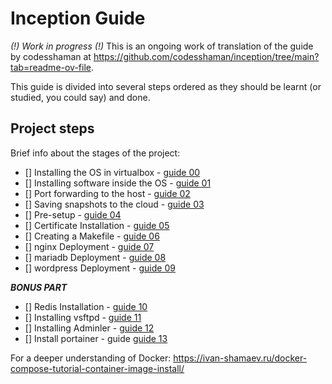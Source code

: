 # Inception Guide

*(!) Work in progress (!)*
This is an ongoing work of translation of the guide by codesshaman at https://github.com/codesshaman/inception/tree/main?tab=readme-ov-file. 

This guide is divided into several steps ordered as they should be learnt (or studied, you could say) and done.

## Project steps

Brief info about the stages of the project:

- [] Installing the OS in virtualbox - [guide 00](https://github.com/pgomez-r/42M/tree/main/CURSUS/inception/guide/00_INSTALL_SYSTEM.md "Installing the OS in virtualbox")
- [] Installing software inside the OS - [guide 01](https://github.com/pgomez-r/42M/tree/main/CURSUS/inception/guide/01_INSTALL_SOFT.md "Installing software inside the OS")
- [] Port forwarding to the host - [guide 02](https://github.com/pgomez-r/42M/tree/main/CURSUS/inception/guide/02_PORTS_FORWARDING.md "Forwarding ports to the host")
- [] Saving snapshots to the cloud - [guide 03](https://github.com/pgomez-r/42M/tree/main/CURSUS/inception/guide/03_CLOUD_STORAGE.md "Saving snapshots to the cloud")
- [] Pre-setup - [guide 04](https://github.com/pgomez-r/42M/tree/main/CURSUS/inception/guide/04_FIRST_SETTINGS.md "Pre-setup")
- [] Certificate Installation - [guide 05](https://github.com/pgomez-r/42M/tree/main/CURSUS/inception/guide/05_INSTALL_CERTIFICATE.md "Installing the certificate")
- [] Creating a Makefile - [guide 06](https://github.com/pgomez-r/42M/tree/main/CURSUS/inception/guide/06_MAKEFILE_CREATION.md "Creating a Makefile")
- [] nginx Deployment - [guide 07](https://github.com/pgomez-r/42M/tree/main/CURSUS/inception/guide/07_DOCKER_NGINX.md "nginx Deployment")
- [] mariadb Deployment - [guide 08](https://github.com/pgomez-r/42M/tree/main/CURSUS/inception/guide/08_DOCKER_MARIADB.md "mariadb Deployment")
- [] wordpress Deployment - [guide 09](https://github.com/pgomez-r/42M/tree/main/CURSUS/inception/guide/09_DOCKER_WORDPRESS.md "Wordpress Deployment")

***BONUS PART***

- [] Redis Installation - [guide 10](https://github.com/pgomez-r/42M/tree/main/CURSUS/inception/guide/10_WORDPRESS_REDIS.md "Installing Redis")
- [] Installing vsftpd - [guide 11](https://github.com/pgomez-r/42M/tree/main/CURSUS/inception/guide/11_VSFTPD_SERVER.md "Installing vsftpd")
- [] Installing Adminler - [guide 12](https://github.com/pgomez-r/42M/tree/main/CURSUS/inception/guide/12_INSTALL_ADMINER.md "Install Adminler")
- [] Install portainer - guide [guide 13](https://github.com/pgomez-r/42M/tree/main/CURSUS/inception/guide/13_PORTAINER_INSTALL.md "Installing the portainer")

For a deeper understanding of Docker:
https://ivan-shamaev.ru/docker-compose-tutorial-container-image-install/
